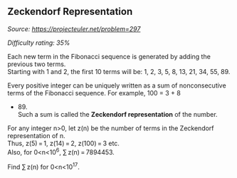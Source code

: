 Zeckendorf Representation
-------------------------

*Source: https://projecteuler.net/problem=297*


*Difficulty rating: 35%*

Each new term in the Fibonacci sequence is generated by adding the
previous two terms.\
 Starting with 1 and 2, the first 10 terms will be: 1, 2, 3, 5, 8, 13,
21, 34, 55, 89.

Every positive integer can be uniquely written as a sum of
nonconsecutive terms of the Fibonacci sequence. For example, 100 = 3 + 8
+ 89.\
 Such a sum is called the **Zeckendorf representation** of the number.

For any integer n\>0, let z(n) be the number of terms in the Zeckendorf
representation of n.\
 Thus, z(5) = 1, z(14) = 2, z(100) = 3 etc.\
 Also, for 0\<n\<10<sup>6</sup>, ∑ z(n) = 7894453.

Find ∑ z(n) for 0\<n\<10<sup>17</sup>.
